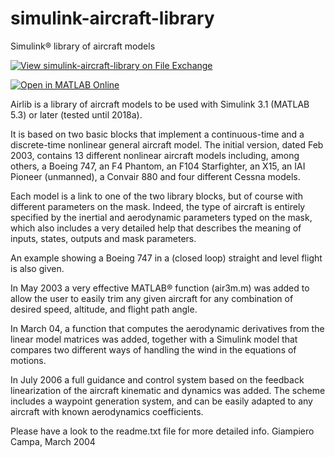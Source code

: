 # simulink-aircraft-library
Simulink&reg; library of aircraft models

[![View simulink-aircraft-library on File Exchange](https://www.mathworks.com/matlabcentral/images/matlab-file-exchange.svg)](https://www.mathworks.com/matlabcentral/fileexchange/3019-simulink-aircraft-library)

[![Open in MATLAB Online](https://www.mathworks.com/images/responsive/global/open-in-matlab-online.svg)](https://matlab.mathworks.com/open/github/v1?repo=giampy1969/simulink-aircraft-library)

Airlib is a library of aircraft models to be used with Simulink 3.1 (MATLAB 5.3) or later (tested until 2018a).

It is based on two basic blocks that implement a continuous-time and a discrete-time nonlinear general aircraft model.
The initial version, dated Feb 2003, contains 13 different nonlinear aircraft models including, among others, a Boeing 747, an F4 Phantom, an F104 Starfighter, an X15, an IAI Pioneer (unmanned), a Convair 880 and four different Cessna models.

Each model is a link to one of the two library blocks, but of course with different parameters on the mask. Indeed, the type of aircraft is entirely specified by the inertial and aerodynamic parameters typed on the mask, which also includes a very detailed help that describes the meaning of inputs, states, outputs and mask parameters.

An example showing a Boeing 747 in a (closed loop) straight and level flight is also given.

In May 2003 a very effective MATLAB&reg; function (air3m.m) was added to allow the user to easily trim any given aircraft for any combination of desired speed, altitude, and flight path angle.

In March 04, a function that computes the aerodynamic derivatives from the linear model matrices was added, together with a Simulink model that compares two different ways of handling the wind in the equations of motions.

In July 2006 a full guidance and control system based on the feedback linearization of the aircraft kinematic and dynamics was added. The scheme includes a waypoint generation system, and can be easily adapted to any aircraft with known aerodynamics coefficients.

Please have a look to the readme.txt file for more detailed info.
Giampiero Campa, March 2004
